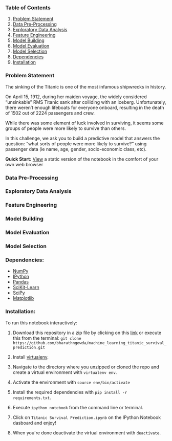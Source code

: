 
### Table of Contents

1. [Problem Statement](#Problem-Statement)
2. [Data Pre-Processing](#Data-Pre-Processing)
3. [Exploratory Data Analysis](#Exploratory-Data-Analysis)
4. [Feature Engineering](#Feature-Engineering)
5. [Model Building](#Model-Building)
6. [Model Evaluation](#Model-Evaluation)
7. [Model Selection](#Final-Selection)
8. [Dependencies](#Dependencies)
9. [Installation](#Installation)

### Problem Statement

The sinking of the Titanic is one of the most infamous shipwrecks in history.

On April 15, 1912, during her maiden voyage, the widely considered “unsinkable” RMS Titanic sank after colliding with an iceberg. Unfortunately, there weren’t enough lifeboats for everyone onboard, resulting in the death of 1502 out of 2224 passengers and crew.

While there was some element of luck involved in surviving, it seems some groups of people were more likely to survive than others.

In this challenge, we ask you to build a predictive model that answers the question: “what sorts of people were more likely to survive?” using passenger data (ie name, age, gender, socio-economic class, etc).

**Quick Start:** [View](https://github.com/bharathngowda/machine_learning_titanic_survival_prediction/blob/main/Titanic%20Survival%20Prediction.ipynb) a static version of the notebook in the comfort of your own web browser

### Data Pre-Processing

### Exploratory Data Analysis

### Feature Engineering

### Model Building

### Model Evaluation

### Model Selection

### Dependencies:
* [NumPy](http://www.numpy.org/)
* [IPython](http://ipython.org/)
* [Pandas](http://pandas.pydata.org/)
* [SciKit-Learn](http://scikit-learn.org/stable/)
* [SciPy](http://www.scipy.org/)
* [Matplotlib](http://matplotlib.org/)

### Installation:

To run this notebook interactively:

1. Download this repository in a zip file by clicking on this [link](https://github.com/bharathngowda/machine_learning_titanic_survival_prediction/archive/refs/heads/main.zip) or execute this from the terminal:
`git clone https://github.com/bharathngowda/machine_learning_titanic_survival_prediction.git`

2. Install [virtualenv](http://virtualenv.readthedocs.org/en/latest/installation.html).
3. Navigate to the directory where you unzipped or cloned the repo and create a virtual environment with `virtualenv env`.
4. Activate the environment with `source env/bin/activate`
5. Install the required dependencies with `pip install -r requirements.txt`.
6. Execute `ipython notebook` from the command line or terminal.
7. Click on `Titanic Survival Prediction.ipynb` on the IPython Notebook dasboard and enjoy!
8. When you're done deactivate the virtual environment with `deactivate`.

